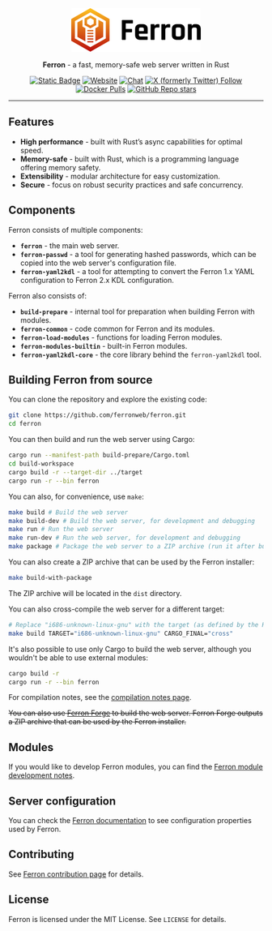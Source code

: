 <p align="center">
  <a href="https://v2.ferronweb.org" target="_blank">
    <picture>
      <source media="(prefers-color-scheme: dark)" srcset="wwwroot/img/logo-dark.png">
      <img alt="Ferron logo" src="wwwroot/img/logo.png" width="256">
    </picture>
  </a>
</p>
<p align="center">
  <b>Ferron</b> - a fast, memory-safe web server written in Rust
</p>
<p align="center">
  <a href="https://v2.ferronweb.org/docs" target="_blank"><img alt="Static Badge" src="https://img.shields.io/badge/Documentation-orange"></a>
  <a href="https://v2.ferronweb.org" target="_blank"><img alt="Website" src="https://img.shields.io/website?url=https%3A%2F%2Fv2.ferronweb.org"></a>
  <a href="https://matrix.to/#/#ferronweb:matrix.org" target="_blank"><img alt="Chat" src="https://img.shields.io/matrix/ferronweb%3Amatrix.org"></a>
  <a href="https://x.com/ferron_web" target="_blank"><img alt="X (formerly Twitter) Follow" src="https://img.shields.io/twitter/follow/ferron_web"></a>
  <a href="https://hub.docker.com/r/ferronserver/ferron" target="_blank"><img alt="Docker Pulls" src="https://img.shields.io/docker/pulls/ferronserver/ferron"></a>
  <a href="https://github.com/ferronweb/ferron" target="_blank"><img alt="GitHub Repo stars" src="https://img.shields.io/github/stars/ferronweb/ferron"></a>
</p>

* * *

## Features

- **High performance** - built with Rust’s async capabilities for optimal speed.
- **Memory-safe** - built with Rust, which is a programming language offering memory safety.
- **Extensibility** - modular architecture for easy customization.
- **Secure** - focus on robust security practices and safe concurrency.

## Components

Ferron consists of multiple components:

- **`ferron`** - the main web server.
- **`ferron-passwd`** - a tool for generating hashed passwords, which can be copied into the web server's configuration file.
- **`ferron-yaml2kdl`** - a tool for attempting to convert the Ferron 1.x YAML configuration to Ferron 2.x KDL configuration.

Ferron also consists of:

- **`build-prepare`** - internal tool for preparation when building Ferron with modules.
- **`ferron-common`** - code common for Ferron and its modules.
- **`ferron-load-modules`** - functions for loading Ferron modules.
- **`ferron-modules-builtin`** - built-in Ferron modules.
- **`ferron-yaml2kdl-core`** - the core library behind the `ferron-yaml2kdl` tool.

## Building Ferron from source

You can clone the repository and explore the existing code:

```sh
git clone https://github.com/ferronweb/ferron.git
cd ferron
```

You can then build and run the web server using Cargo:

```sh
cargo run --manifest-path build-prepare/Cargo.toml
cd build-workspace
cargo build -r --target-dir ../target
cargo run -r --bin ferron
```

You can also, for convenience, use `make`:

```sh
make build # Build the web server
make build-dev # Build the web server, for development and debugging
make run # Run the web server
make run-dev # Run the web server, for development and debugging
make package # Package the web server to a ZIP archive (run it after building it)
```

You can also create a ZIP archive that can be used by the Ferron installer:

```sh
make build-with-package
```

The ZIP archive will be located in the `dist` directory.

You can also cross-compile the web server for a different target:

```sh
# Replace "i686-unknown-linux-gnu" with the target (as defined by the Rust target triple) you want to build for
make build TARGET="i686-unknown-linux-gnu" CARGO_FINAL="cross"
```

It's also possible to use only Cargo to build the web server, although you wouldn't be able to use external modules:
```sh
cargo build -r
cargo run -r --bin ferron
```

For compilation notes, see the [compilation notes page](./COMPILATION.md).

~~You can also use [Ferron Forge](https://github.com/ferronweb/ferron-forge) to build the web server. Ferron Forge outputs a ZIP archive that can be used by the Ferron installer.~~

## Modules

If you would like to develop Ferron modules, you can find the [Ferron module development notes](./MODULES.md).

## Server configuration

You can check the [Ferron documentation](https://v2.ferronweb.org/docs/configuration-kdl) to see configuration properties used by Ferron.

## Contributing

See [Ferron contribution page](https://v2.ferronweb.org/contribute) for details.

## License

Ferron is licensed under the MIT License. See `LICENSE` for details.
